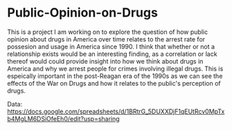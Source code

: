 # Public-Opinion-on-Drugs
This is a project I am working on to explore the question of how public opinion about drugs in America over time relates to the arrest rate for possesion and usage in America since 1990. I think that whether or not a relationship exists would be an interesting finding, as a correlation or lack thereof would could provide insight into how we think about drugs in America and why we arrest people for crimes involving illegal drugs. This is espeically important in the post-Reagan era of the 1990s as we can see the effects of the War on Drugs and how it relates to the public's perception of drugs.

Data: https://docs.google.com/spreadsheets/d/1BRtrG_5DUXXDjF1qEUtRcv0MpTxb4MgLM6DSiOfeEh0/edit?usp=sharing
